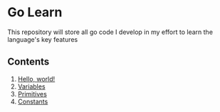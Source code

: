 # Go Learn
This repository will store all go code I develop in my effort to learn the language's key features

## Contents

1. [Hello, world!](cmd/hello-world)
2. [Variables](cmd/variables)
3. [Primitives](cmd/primitives)
4. [Constants](cmd/constants)